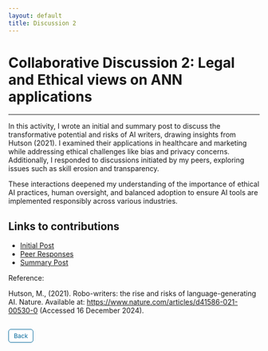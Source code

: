 ```yaml
---
layout: default
title: Discussion 2
---
```


# Collaborative Discussion 2: Legal and Ethical views on ANN applications

---

In this activity, I wrote an initial and summary post to discuss the transformative potential and risks of AI writers, drawing insights from Hutson (2021). I examined their applications in healthcare and marketing while addressing ethical challenges like bias and privacy concerns. Additionally, I responded to discussions initiated by my peers, exploring issues such as skill erosion and transparency. 

These interactions deepened my understanding of the importance of ethical AI practices, human oversight, and balanced adoption to ensure AI tools are implemented responsibly across various industries.

## Links to contributions

- <a href="pdf/Initial post discussion 2.pdf" target="_blank" rel="noopener noreferrer">Initial Post</a>
- <a href="pdf/Peer Response 2.pdf" target="_blank" rel="noopener noreferrer">Peer Responses</a>
- <a href="pdf/Summary post 2.pdf" target="_blank" rel="noopener noreferrer">Summary Post</a>

Reference: 

Hutson, M., (2021). Robo-writers: the rise and risks of language-generating AI. Nature. Available at: https://www.nature.com/articles/d41586-021-00530-0 (Accessed 16 December 2024).

<style>
  .back-button {
    display: inline-block;
    background-color: white;
    color: #006699;
    text-decoration: none;
    padding: 5px 10px; /* Reduced padding for a smaller button */
    font-size: 12px; /* Smaller font size */
    border: 1px solid #006699; /* Thinner border */
    border-radius: 5px;
    cursor: pointer;
    transition: background-color 0.3s, color 0.3s;
    margin: 15px 0; /* Adds space above and below the button */
  }
  .back-button:hover {
    background-color: #006699;
    color: white;
 }
</style>

<div class="button-container">
  <a href="https://dzervenes.github.io/machine-learning/" class="back-button">Back</a>
</div>
